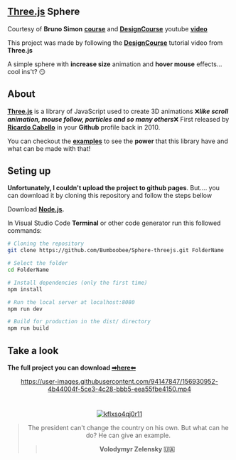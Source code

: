 ## [Three.js](https://threejs.org/) Sphere

Courtesy of **Bruno Simon** **[course](https://threejs-journey.xyz/)** and **[DesignCourse](https://www.youtube.com/channel/UCVyRiMvfUNMA1UPlDPzG5Ow)** youtube **[video](https://www.youtube.com/watch?v=pUgWfqWZWmM)**

This project was made by following the **[DesignCourse](https://www.youtube.com/channel/UCVyRiMvfUNMA1UPlDPzG5Ow)** tutorial video from **Three.js**

A simple sphere with **increase size** animation and **hover mouse** effects... cool ins't? 😏

## About

**[Three.js](https://threejs.org/)** is a library of JavaScript used to create 3D animations ❌***like scroll animation, mouse follow, particles and so many others***❌
First released by **[Ricardo Cabello](https://github.com/mrdoob/)** in your **Github** profile back in 2010.

You can checkout the **[examples](https://threejs.org/examples/#webgl_animation_keyframes)** to see the **power** that this library have and what can be made with that!

## Seting up

**Unfortunately, I couldn't upload the project to github pages**. But.... you can download it by cloning this repository and follow the steps bellow 

Download **[Node.js](https://nodejs.org/en/download/).**

In Visual Studio Code **Terminal** or other code generator run this followed commands:

``` bash
# Cloning the repository
git clone https://github.com/Bumboobee/Sphere-threejs.git FolderName

# Select the folder 
cd FolderName

# Install dependencies (only the first time)
npm install

# Run the local server at localhost:8080
npm run dev

# Build for production in the dist/ directory
npm run build
```

## Take a look

 **The full project you can download [➡here⬅](https://github.com/Bumboobee/Sphere-threejs.git)**
 
<div align="center">

https://user-images.githubusercontent.com/94147847/156930952-4b44004f-5ce3-4c28-bbb5-eea55fbe4150.mp4
 
#
 
[![kflxso4qj0r11](https://user-images.githubusercontent.com/94147847/156931910-05d47592-ce7c-4ed2-a67e-06aabae7d128.gif)](https://github.com/Bumboobee/Sphere-threejs.git)

 > The president can't change the country on his own. But what can he do? He can give an example.
 >> **Volodymyr Zelensky 🇺🇦**
<div \> 
